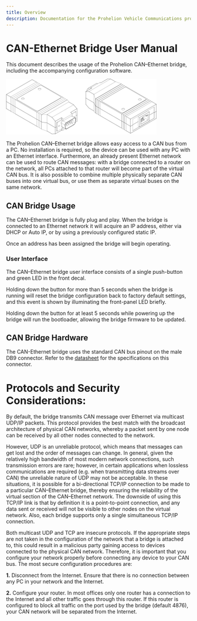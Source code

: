 ```yaml
---
title: Overview
description: Documentation for the Prohelion Vehicle Communications protocol
---
```


# CAN-Ethernet Bridge User Manual

This document describes the usage of the Prohelion CAN–Ethernet bridge, including the accompanying configuration software.

![CAN-Ethernet Bridge](images/introduction.png)

The Prohelion CAN–Ethernet bridge allows easy access to a CAN bus from a PC. No installation is required, so the device can be used with any PC with an Ethernet interface. Furthermore, an already present Ethernet network can be used to route CAN messages: with a bridge connected to a router on the network, all PCs attached to that router will become part of the virtual CAN bus. It is also possible to combine multiple physically separate CAN buses into one virtual bus, or use them as separate virtual buses on the same network.

## CAN Bridge Usage

The CAN–Ethernet bridge is fully plug and play. When the bridge is connected to an Ethernet network it will acquire an IP address, either via DHCP or Auto IP, or by using a previously configured static IP. 

Once an address has been assigned the bridge will begin operating.

### User Interface

The CAN–Ethernet bridge user interface consists of a single push-button and green LED in the front decal.  

Holding down the button for more than 5 seconds when the bridge is running will reset the bridge configuration back to factory default settings, and this event is shown by illuminating the front-panel LED briefly.

Holding down the button for at least 5 seconds while powering up the bridge will run the bootloader, allowing the bridge firmware to be updated.

## CAN Bridge Hardware

The CAN-Ethernet bridge uses the standard CAN bus pinout on the male DB9 connector. Refer to the [datasheet](../Datasheet/index.md) for the specifications on this connector.  

# Protocols and Security Considerations: 

By default, the bridge transmits CAN message over Ethernet via multicast UDP/IP packets. This protocol provides the best match with the broadcast architecture of physical CAN networks, whereby a packet sent by one node can be received by all other nodes connected to the network.  

However, UDP is an unreliable protocol, which means that messages can get lost and the order of messages can change.  In general, given the relatively high bandwidth of most modern network connections, such transmission errors are rare; however, in certain applications when lossless communications are required (e.g. when transmitting data streams over CAN) the unreliable nature of UDP may not be acceptable.  In these situations, it is possible for a bi-directional TCP/IP connection to be made to a particular CAN–Ethernet bridge, thereby ensuring the reliability of the virtual section of the CAN–Ethernet network.  The downside of using this TCP/IP link is that by definition it is a point-to-point connection, and any data sent or received will not be visible to other nodes on the virtual network.  Also, each bridge supports only a single simultaneous TCP/IP connection.



Both multicast UDP and TCP are insecure protocols.  If the appropriate steps are not taken in the configuration of the network that a bridge is attached to, this could result in a malicious party gaining access to devices connected to the physical CAN network. Therefore, it is important that you configure your network properly before connecting any device to your CAN bus. The most secure configuration procedures are:

__1.__	Disconnect from the Internet. Ensure that there is no connection between any PC in your network and the Internet.

__2.__	Configure your router. In most offices only one router has a connection to the Internet and all other traffic goes through this router. If this router is configured to block all traffic on the port used by the bridge  (default 4876), your CAN network will be separated from the Internet.

